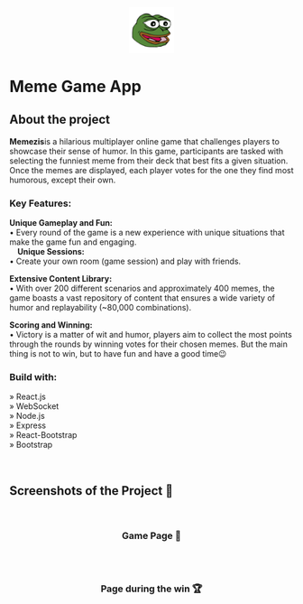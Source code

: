 <div align='center'><img style="width:16%" src='./public/logo.png'/></div>

# Meme Game App
<h2>About the project</h2>

<p><b>Memezis</b>is a hilarious multiplayer online game that challenges players to showcase their sense of humor. In this game, participants are tasked with selecting the funniest meme from their deck that best fits a given situation. Once the memes are displayed, each player votes for the one they find most humorous, except their own.

<h3>Key Features:</h3>
<b>Unique Gameplay and Fun:</b><br>
• Every round of the game is a new experience with unique situations that make the game fun and engaging.<br>
⠀
<b>Unique Sessions:</b><br>
• Create your own room (game session) and play with friends.

<b>Extensive Content Library:</b><br>
• With over 200 different scenarios and approximately 400 memes, the game boasts a vast repository of content that ensures a wide variety of humor and replayability (~80,000 combinations).

<b>Scoring and Winning:</b><br>
• Victory is a matter of wit and humor, players aim to collect the most points through the rounds by winning votes for their chosen memes. But the main thing is not to win, but to have fun and have a good time😉</p>

<!-- 👉 Live site: <a href='https://memezis.app/'>Memezis</a> -->

<h3>Build with:</h3>

» React.js <br>
» WebSocket <br>
» Node.js <br>
» Express <br>
» React-Bootstrap <br>
» Bootstrap <br>

<br>

<h2>Screenshots of the Project 📸</h2>
<br>
<h3 align='center'>Game Page 🏡</h3>

<div align='center'>
<!-- <img src='./public/game.png'/> -->

</div>

<br><br>

<h3 align='center'>Page during the win 🏆</h3>

<div align='center'>
<!-- <img src='./public/winners-screen.png'/> -->
</div>
